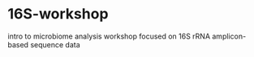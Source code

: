 # 16S-workshop
intro to microbiome analysis workshop focused on 16S rRNA amplicon-based sequence data
